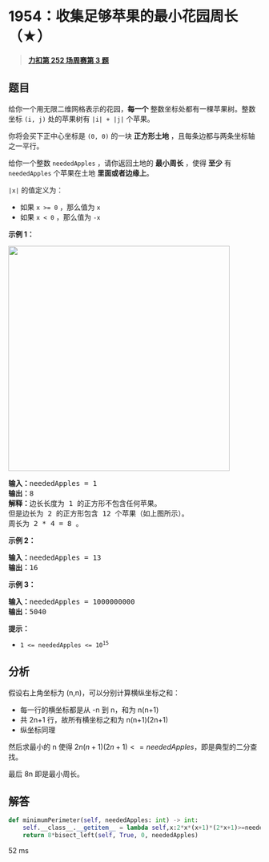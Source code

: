 # 1954：收集足够苹果的最小花园周长（★）


> <u>**[力扣第 252 场周赛第 3 题](https://leetcode.cn/problems/minimum-garden-perimeter-to-collect-enough-apples/)**</u>

## 题目

<p>给你一个用无限二维网格表示的花园，<strong>每一个</strong> 整数坐标处都有一棵苹果树。整数坐标 <code>(i, j)</code> 处的苹果树有 <code>|i| + |j|</code> 个苹果。</p>

<p>你将会买下正中心坐标是 <code>(0, 0)</code> 的一块 <strong>正方形土地</strong> ，且每条边都与两条坐标轴之一平行。</p>

<p>给你一个整数 <code>neededApples</code> ，请你返回土地的 <strong>最小周长</strong> ，使得 <strong>至少</strong> 有<strong> </strong><code>neededApples</code> 个苹果在土地 <strong>里面或者边缘上</strong>。</p>

<p><code>|x|</code> 的值定义为：</p>

<ul>
<li>如果 <code>x &gt;= 0</code> ，那么值为 <code>x</code></li>
<li>如果 <code>x &lt; 0</code> ，那么值为 <code>-x</code></li>
</ul>



<p><strong>示例 1：</strong></p>
<img alt="" src="https://pic.leetcode-cn.com/1627790803-qcBKFw-image.png" style="width: 442px; height: 449px;" />
<pre>
<b>输入：</b>neededApples = 1
<b>输出：</b>8
<b>解释：</b>边长长度为 1 的正方形不包含任何苹果。
但是边长为 2 的正方形包含 12 个苹果（如上图所示）。
周长为 2 * 4 = 8 。
</pre>

<p><strong>示例 2：</strong></p>

<pre>
<b>输入：</b>neededApples = 13
<b>输出：</b>16
</pre>

<p><strong>示例 3：</strong></p>

<pre>
<b>输入：</b>neededApples = 1000000000
<b>输出：</b>5040
</pre>



<p><strong>提示：</strong></p>

<ul>
<li><code>1 &lt;= neededApples &lt;= 10<sup>15</sup></code></li>
</ul>


## 分析

假设右上角坐标为 (n,n)，可以分别计算横纵坐标之和：
- 每一行的横坐标都是从 -n 到 n，和为 n(n+1)
- 共 2n+1 行，故所有横坐标之和为 n(n+1)(2n+1)
- 纵坐标同理

然后求最小的 n 使得 $2n(n+1)(2n+1)<=neededApples$，即是典型的二分查找。

最后 8n 即是最小周长。

## 解答


```python
def minimumPerimeter(self, neededApples: int) -> int:
	self.__class__.__getitem__ = lambda self,x:2*x*(x+1)*(2*x+1)>=neededApples
	return 8*bisect_left(self, True, 0, neededApples)
```
52 ms
